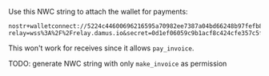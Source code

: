 Use this NWC string to attach the wallet for payments:

```
nostr+walletconnect://5224c44600696216595a70982ee7387a04bd66248b97fefb803f4ed6d4af1972?relay=wss%3A%2F%2Frelay.damus.io&secret=0d1ef06059c9b1acf8c424cfe357c5ffe2d5f3594b9081695771a363ee716b67
```

This won't work for receives since it allows `pay_invoice`.

TODO: generate NWC string with only `make_invoice` as permission
